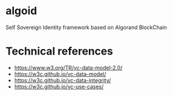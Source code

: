 # algoid
Self Sovereign Identity framework based on Algorand BlockChain

# Technical references

- https://www.w3.org/TR/vc-data-model-2.0/
- https://w3c.github.io/vc-data-model/
- https://w3c.github.io/vc-data-integrity/
- https://w3c.github.io/vc-use-cases/
